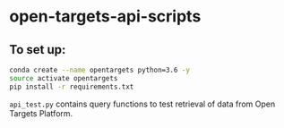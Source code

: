 # open-targets-api-scripts

## To set up:

```bash
conda create --name opentargets python=3.6 -y
source activate opentargets
pip install -r requirements.txt
```

`api_test.py` contains query functions to test retrieval of data from Open Targets Platform.

